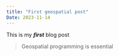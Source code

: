 ```yaml
---
title: "First geospatial post"
Date: 2023-11-14
---
```

This is my ***first*** blog post
> Geospatial programming is essential
